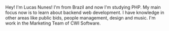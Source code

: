 Hey! I'm Lucas Nunes!
I'm from Brazil and now I'm studying PHP. My main focus now is to learn about backend web development.
I have knowledge in other areas like public bids, people management, design and music.
I'm work in the Marketing Team of CWI Software.
